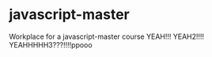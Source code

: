 # javascript-master
Workplace for a javascript-master course
YEAH!!!
YEAH2!!!!
YEAHHHHH3???!!!!ppooo